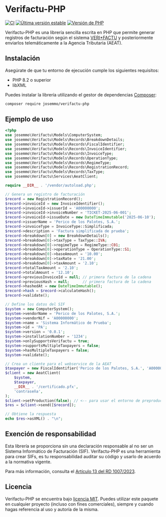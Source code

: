 # Verifactu-PHP
[![CI](https://github.com/josemmo/Verifactu-PHP/workflows/CI/badge.svg)](https://github.com/josemmo/Verifactu-PHP/actions)
[![Última versión estable](https://img.shields.io/packagist/v/josemmo/verifactu-php)](https://packagist.org/packages/josemmo/verifactu-php)
[![Versión de PHP](https://img.shields.io/badge/php-%3E%3D8.2-8892BF)](composer.json)

Verifactu-PHP es una librería sencilla escrita en PHP que permite generar registros de facturación según el sistema [VERI*FACTU](https://sede.agenciatributaria.gob.es/Sede/iva/sistemas-informaticos-facturacion-verifactu.html) y posteriormente enviarlos telemáticamente a la Agencia Tributaria (AEAT).

## Instalación
Asegúrate de que tu entorno de ejecución cumple los siguientes requisitos:

- PHP 8.2 o superior
- libXML

Puedes instalar la librería utilizando el gestor de dependencias [Composer](https://getcomposer.org/):
```sh
composer require josemmo/verifactu-php
```

## Ejemplo de uso
```php
<?php
use josemmo\Verifactu\Models\ComputerSystem;
use josemmo\Verifactu\Models\Records\BreakdownDetails;
use josemmo\Verifactu\Models\Records\FiscalIdentifier;
use josemmo\Verifactu\Models\Records\InvoiceIdentifier;
use josemmo\Verifactu\Models\Records\InvoiceType;
use josemmo\Verifactu\Models\Records\OperationType;
use josemmo\Verifactu\Models\Records\RegimeType;
use josemmo\Verifactu\Models\Records\RegistrationRecord;
use josemmo\Verifactu\Models\Records\TaxType;
use josemmo\Verifactu\Services\AeatClient;

require __DIR__ . '/vendor/autoload.php';

// Genera un registro de facturación
$record = new RegistrationRecord();
$record->invoiceId = new InvoiceIdentifier();
$record->invoiceId->issuerId = 'A00000000';
$record->invoiceId->invoiceNumber = 'TICKET-2025-06-001';
$record->invoiceId->issueDate = new DateTimeImmutable('2025-06-10');
$record->issuerName = 'Perico de los Palotes, S.A.';
$record->invoiceType = InvoiceType::Simplificada;
$record->description = 'Factura simplificada de prueba';
$record->breakdown[0] = new BreakdownDetails();
$record->breakdown[0]->taxType = TaxType::IVA;
$record->breakdown[0]->regimeType = RegimeType::C01;
$record->breakdown[0]->operationType = OperationType::S1;
$record->breakdown[0]->baseAmount = '10.00';
$record->breakdown[0]->taxRate = '21.00';
$record->breakdown[0]->taxAmount = '2.10';
$record->totalTaxAmount = '2.10';
$record->totalAmount = '12.10';
$record->previousInvoiceId = null; // primera factura de la cadena
$record->previousHash = null;      // primera factura de la cadena
$record->hashedAt = new DateTimeImmutable();
$record->hash = $record->calculateHash();
$record->validate();

// Define los datos del SIF
$system = new ComputerSystem();
$system->vendorName = 'Perico de los Palotes, S.A.';
$system->vendorNif = 'A00000000';
$system->name = 'Sistema Informático de Prueba';
$system->id = 'PA';
$system->version = '0.0.1';
$system->installationNumber = '1234';
$system->onlySupportsVerifactu = true;
$system->supportsMultipleTaxpayers = false;
$system->hasMultipleTaxpayers = false;
$system->validate();

// Crea un cliente para el webservice de la AEAT
$taxpayer = new FiscalIdentifier('Perico de los Palotes, S.A.', 'A00000000');
$client = new AeatClient(
    $system,
    $taxpayer,
    __DIR__ . '/certificado.pfx',
    'contraseña',
);
$client->setProduction(false); // <-- para usar el entorno de preproducción
$res = $client->send([$record]);

// Obtiene la respuesta
echo $res->asXML() . "\n";
```

## Exención de responsabilidad
Esta librería se proporciona sin una declaración responsable al no ser un Sistema Informático de Facturación (SIF).
Verifactu-PHP es una herramienta para crear SIFs, es tu responsabilidad auditar su código y usarlo de acuerdo a la normativa vigente.

Para más información, consulta el [Artículo 13 del RD 1007/2023](https://www.boe.es/buscar/act.php?id=BOE-A-2023-24840#a1-5).

## Licencia
Verifactu-PHP se encuentra bajo [licencia MIT](LICENSE).
Puedes utilizar este paquete en cualquier proyecto (incluso con fines comerciales), siempre y cuando hagas referencia al uso y autoría de la misma.
